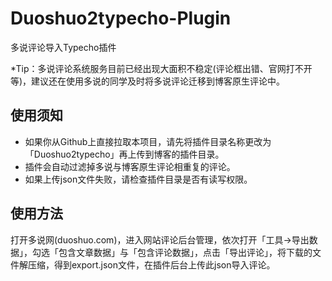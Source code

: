 # Duoshuo2typecho-Plugin
多说评论导入Typecho插件

*Tip：多说评论系统服务目前已经出现大面积不稳定(评论框出错、官网打不开等)，建议还在使用多说的同学及时将多说评论迁移到博客原生评论中。

## 使用须知

 - 如果你从Github上直接拉取本项目，请先将插件目录名称更改为「Duoshuo2typecho」再上传到博客的插件目录。
 - 插件会自动过滤掉多说与博客原生评论相重复的评论。
 - 如果上传json文件失败，请检查插件目录是否有读写权限。

## 使用方法

打开多说网(duoshuo.com)，进入网站评论后台管理，依次打开「工具->导出数据」，勾选「包含文章数据」与「包含评论数据」，点击「导出评论」，将下载的文件解压缩，得到export.json文件，在插件后台上传此json导入评论。
